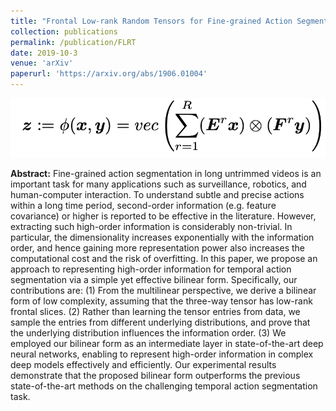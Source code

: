```yaml
---
title: "Frontal Low-rank Random Tensors for Fine-grained Action Segmentation"
collection: publications
permalink: /publication/FLRT
date: 2019-10-3
venue: 'arXiv'
paperurl: 'https://arxiv.org/abs/1906.01004'
---
```

![alt text](../images/FLRT-teaser.png)<!-- .element height="20%" width="20%" -->

__Abstract:__ 
Fine-grained action segmentation in long untrimmed videos is an important task for many applications such as surveillance, robotics, and human-computer interaction. To understand subtle and precise actions within a long time period, second-order information (e.g. feature covariance) or higher is reported to be effective in the literature. However, extracting such high-order information is considerably non-trivial. In particular, the dimensionality increases exponentially with the information order, and hence gaining more representation power also increases the computational cost and the risk of overfitting. In this paper, we propose an approach to representing high-order information for temporal action segmentation via a simple yet effective bilinear form. Specifically, our contributions are: (1) From the multilinear perspective, we derive a bilinear form of low complexity, assuming that the three-way tensor has low-rank frontal slices. (2) Rather than learning the tensor entries from data, we sample the entries from different underlying distributions, and prove that the underlying distribution influences the information order. (3) We employed our bilinear form as an intermediate layer in state-of-the-art deep neural networks, enabling to represent high-order information in complex deep models effectively and efficiently. Our experimental results demonstrate that the proposed bilinear form outperforms the previous state-of-the-art methods on the challenging temporal action segmentation task.



